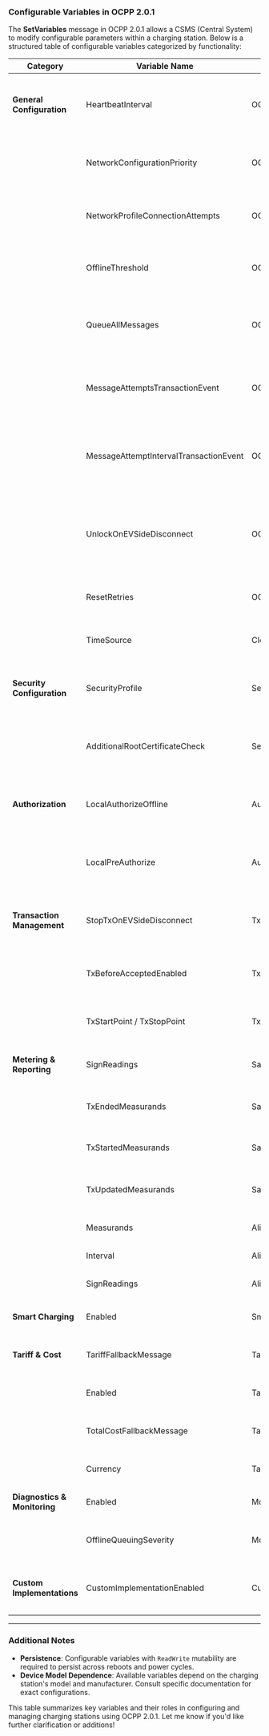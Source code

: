 ### Configurable Variables in OCPP 2.0.1

The **SetVariables** message in OCPP 2.0.1 allows a CSMS (Central System) to modify configurable parameters within a charging station. Below is a structured table of configurable variables categorized by functionality:

| **Category**               | **Variable Name**              | **Component**         | **Description**                                                                                                                                                                                                 |
|----------------------------|---------------------------------|-----------------------|-----------------------------------------------------------------------------------------------------------------------------------------------------------------------------------------------------------------|
| **General Configuration**  | HeartbeatInterval              | OCPPCommCtrlr         | Defines how often the charging station sends heartbeat messages to the CSMS when there is no other communication activity.                                                                                     |
|                            | NetworkConfigurationPriority   | OCPPCommCtrlr         | Specifies the order in which the station attempts to connect using multiple network profiles (e.g., cellular, Wi-Fi).                                                                                         |
|                            | NetworkProfileConnectionAttempts | OCPPCommCtrlr       | Sets the maximum number of attempts to connect using a specific network profile before moving to the next in the priority list.                                                                               |
|                            | OfflineThreshold               | OCPPCommCtrlr         | Defines the duration (in seconds) after which the station sends a `StatusNotificationRequest` to the CSMS when offline.                                                                                       |
|                            | QueueAllMessages               | OCPPCommCtrlr         | Determines whether all OCPP messages are queued when offline (`true`) or only transaction-related messages are queued (`false`).                                                                              |
|                            | MessageAttemptsTransactionEvent | OCPPCommCtrlr         | Specifies the number of retries for transaction-related messages (e.g., `TransactionEventRequest`) if the CSMS fails to process them.                                                                          |
|                            | MessageAttemptIntervalTransactionEvent | OCPPCommCtrlr  | Sets the interval (in seconds) between retry attempts for failed transaction-related messages, with an exponential backoff approach.                                                                          |
|                            | UnlockOnEVSideDisconnect       | OCPPCommCtrlr         | Controls whether the charging cable is automatically unlocked when disconnected from the EV side. For fixed cables, this is typically set to `false` and may be `ReadOnly`.                                   |
|                            | ResetRetries                   | OCPPCommCtrlr         | Determines the number of reset attempts if the first reset command from the CSMS fails.                                                                                                                       |
|                            | TimeSource                     | ClockCtrlr            | Selects the primary time source for the charging station (e.g., real-time clock, NTP, GPS).                                                                                                                    |
| **Security Configuration** | SecurityProfile                | SecurityCtrlr         | Defines the security mechanisms (e.g., TLS) used for communication between the station and the CSMS.                                                                                                          |
|                            | AdditionalRootCertificateCheck | SecurityCtrlr         | Ensures only one active CSMS root certificate at a time, with new certificates requiring a signature from the previous one to maintain a chain of trust.                                                       |
| **Authorization**          | LocalAuthorizeOffline          | AuthCtrlr             | Allows offline authorization using a locally stored list or cache when the station is disconnected from the CSMS.                                                                                             |
|                            | LocalPreAuthorize              | AuthCtrlr             | Enables local pre-authorization of EV driver identifiers against a local list or cache before sending an authorization request to the CSMS.                                                                   |
| **Transaction Management** | StopTxOnEVSideDisconnect       | TxCtrlr               | Automatically stops a transaction when the charging cable is disconnected from the EV side.                                                                                                                   |
|                            | TxBeforeAcceptedEnabled        | TxCtrlr               | Allows the station to initiate a transaction before the `BootNotification` is accepted by the CSMS.                                                                                                           |
|                            | TxStartPoint / TxStopPoint     | TxCtrlr               | Configures the conditions for starting and stopping a transaction (e.g., cable plugged in, authorization).                                                                                                     |
| **Metering & Reporting**   | SignReadings                   | SampledDataCtrlr      | Controls whether meter readings sent to the CSMS include digital signatures for authenticity.                                                                                                                  |
|                            | TxEndedMeasurands              | SampledDataCtrlr      | Specifies the meter values to include in the `TransactionEventRequest` when a transaction ends.                                                                                                               |
|                            | TxStartedMeasurands            | SampledDataCtrlr      | Specifies the meter values to include in the `TransactionEventRequest` when a transaction starts.                                                                                                             |
|                            | TxUpdatedMeasurands            | SampledDataCtrlr      | Specifies the meter values to include in periodic updates during a transaction.                                                                                                                               |
|                            | Measurands                     | AlignedDataCtrlr      | Defines clock-aligned data to report (e.g., energy, current, voltage).                                                                                                                                        |
|                            | Interval                       | AlignedDataCtrlr      | Sets the interval for clock-aligned data reporting.                                                                                                                                                           |
|                            | SignReadings                   | AlignedDataCtrlr      | Includes digital signatures with clock-aligned meter readings if supported.                                                                                                                                   |
| **Smart Charging**         | Enabled                        | SmartChargingCtrlr    | Enables or disables the Smart Charging functionality of the station.                                                                                                                                          |
| **Tariff & Cost**           | TariffFallbackMessage          | TariffCostCtrlr       | Displays a fallback tariff message when driver-specific tariff information is unavailable.                                                                                                                    |
|                            | Enabled                        | TariffCostCtrlr       | Enables or disables cost calculation and display functionality.                                                                                                                                              |
|                            | TotalCostFallbackMessage       | TariffCostCtrlr       | Displays a fallback message when the station cannot calculate the final cost of a transaction.                                                                                                                |
|                            | Currency                       | TariffCostCtrlr       | Defines the currency (ISO 4217 code) used for cost display and transactions.                                                                                                                                  |
| **Diagnostics & Monitoring** | Enabled                      | MonitoringCtrlr       | Enables or disables the overall monitoring system for the station.                                                                                                                                           |
|                            | OfflineQueuingSeverity         | MonitoringCtrlr       | Sets the minimum severity level for monitoring events to queue when the station is offline.                                                                                                                   |
| **Custom Implementations** | CustomImplementationEnabled    | CustomizationCtrlr    | Enables or disables vendor-specific custom implementations that extend standard OCPP functionality.                                                                                                          |

---

### **Additional Notes**

- **Persistence**: Configurable variables with `ReadWrite` mutability are required to persist across reboots and power cycles.
- **Device Model Dependence**: Available variables depend on the charging station's model and manufacturer. Consult specific documentation for exact configurations.

This table summarizes key variables and their roles in configuring and managing charging stations using OCPP 2.0.1. Let me know if you'd like further clarification or additions!
